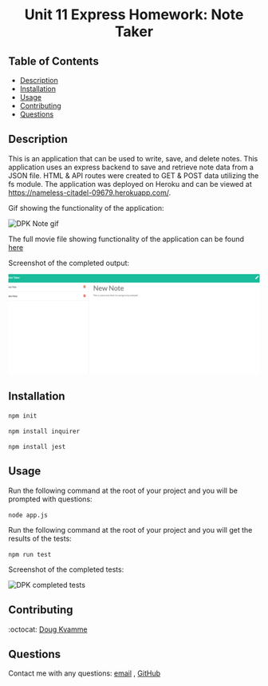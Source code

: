 <h1 align="center">Unit 11 Express Homework: Note Taker</h1>

## Table of Contents

- [Description](#description)
- [Installation](#installation)
- [Usage](#usage)
- [Contributing](#contributing)
- [Questions](#questions)

## Description

This is an application that can be used to write, save, and delete notes. This application uses an express backend to save and retrieve note data from a JSON file.  HTML & API routes were created to GET & POST data utilizing the fs module.  The application was deployed on Heroku and can be viewed at https://nameless-citadel-09679.herokuapp.com/. 

Gif showing the functionality of the application:

![DPK Note gif](./src/gif/note.gif)

The full movie file showing functionality of the application can be found [here](./src/te.mp4)

Screenshot of the completed output:

![DPK Note Screenshot](./src/gif/note.png)

## Installation

`npm init`

`npm install inquirer`

`npm install jest`


## Usage

Run the following command at the root of your project and you will be prompted with questions:

`node app.js`

Run the following command at the root of your project and you will get the results of the tests:

`npm run test`

Screenshot of the completed tests:

![DPK completed tests](./src/test.png)

## Contributing

:octocat: [Doug Kvamme](https://github.com/kvadou)

## Questions

Contact me with any questions: [email](mailto:dougkvamme@gmail.com) , [GitHub](https://github.com/kvadou)<br />

